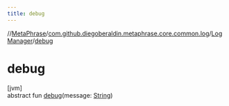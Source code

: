 ```yaml
---
title: debug
---
```

//[MetaPhrase](../../../index.html)/[com.github.diegoberaldin.metaphrase.core.common.log](../index.html)/[LogManager](index.html)/[debug](debug.html)



# debug



[jvm]\
abstract fun [debug](debug.html)(message: [String](https://kotlinlang.org/api/latest/jvm/stdlib/kotlin/-string/index.html))




